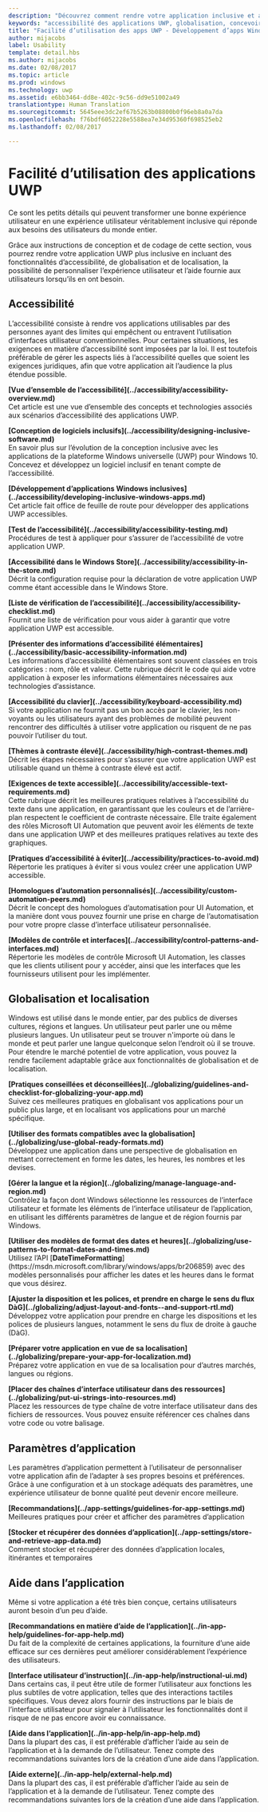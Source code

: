 ```yaml
---
description: "Découvrez comment rendre votre application inclusive et accessible aux personnes dans le monde entier."
keywords: "accessibilité des applications UWP, globalisation, concevoir des applications inclusives, exigences des applications d’accessibilité"
title: "Facilité d’utilisation des apps UWP - Développement d’apps Windows"
author: mijacobs
label: Usability
template: detail.hbs
ms.author: mijacobs
ms.date: 02/08/2017
ms.topic: article
ms.prod: windows
ms.technology: uwp
ms.assetid: e6bb3464-dd8e-402c-9c56-dd9e51002a49
translationtype: Human Translation
ms.sourcegitcommit: 5645eee3dc2ef67b5263b08800b0f96eb8a0a7da
ms.openlocfilehash: f76bdf6052228e5588ea7e34d95360f698525eb2
ms.lasthandoff: 02/08/2017

---
```

# <a name="usability-for-uwp-apps"></a>Facilité d’utilisation des applications UWP

<link rel="stylesheet" href="https://az835927.vo.msecnd.net/sites/uwp/Resources/css/custom.css">

Ce sont les petits détails qui peuvent transformer une bonne expérience utilisateur en une expérience utilisateur véritablement inclusive qui réponde aux besoins des utilisateurs du monde entier.

Grâce aux instructions de conception et de codage de cette section, vous pourrez rendre votre application UWP plus inclusive en incluant des fonctionnalités d’accessibilité, de globalisation et de localisation, la possibilité de personnaliser l’expérience utilisateur et l’aide fournie aux utilisateurs lorsqu’ils en ont besoin.


## <a name="accessiblity"></a>Accessibilité

L’accessibilité consiste à rendre vos applications utilisables par des personnes ayant des limites qui empêchent ou entravent l’utilisation d’interfaces utilisateur conventionnelles. Pour certaines situations, les exigences en matière d’accessibilité sont imposées par la loi. Il est toutefois préférable de gérer les aspects liés à l’accessibilité quelles que soient les exigences juridiques, afin que votre application ait l’audience la plus étendue possible.

<div class="side-by-side">
<div class="side-by-side-content">
  <div class="side-by-side-content-left">
<p><b>[Vue d’ensemble de l’accessibilité](../accessibility/accessibility-overview.md)</b> <br/> Cet article est une vue d’ensemble des concepts et technologies associés aux scénarios d’accessibilité des applications UWP.</p>
  </div>
  <div class="side-by-side-content-right">
<p><b>[Conception de logiciels inclusifs](../accessibility/designing-inclusive-software.md)</b><br/>En savoir plus sur l’évolution de la conception inclusive avec les applications de la plateforme Windows universelle (UWP) pour Windows 10.  Concevez et développez un logiciel inclusif en tenant compte de l’accessibilité.</p>
  </div>
</div>
</div>

<div class="side-by-side">
<div class="side-by-side-content">
  <div class="side-by-side-content-left">
<p><b>[Développement d’applications Windows inclusives](../accessibility/developing-inclusive-windows-apps.md)</b><br/> Cet article fait office de feuille de route pour développer des applications UWP accessibles.</p>
  </div>
  <div class="side-by-side-content-right">
<p><b>[Test de l’accessibilité](../accessibility/accessibility-testing.md) </b><br/>Procédures de test à appliquer pour s’assurer de l’accessibilité de votre application UWP.</p>
  </div>
</div>
</div>

<div class="side-by-side">
<div class="side-by-side-content">
  <div class="side-by-side-content-left">
<p><b>[Accessibilité dans le Windows Store](../accessibility/accessibility-in-the-store.md)</b><br/>Décrit la configuration requise pour la déclaration de votre application UWP comme étant accessible dans le Windows Store.</p>
  </div>
  <div class="side-by-side-content-right">
<p><b>[Liste de vérification de l’accessibilité](../accessibility/accessibility-checklist.md)</b><br/>Fournit une liste de vérification pour vous aider à garantir que votre application UWP est accessible.</p>
  </div>
</div>
</div>

<div class="side-by-side">
<div class="side-by-side-content">
  <div class="side-by-side-content-left">
<p><b>[Présenter des informations d’accessibilité élémentaires](../accessibility/basic-accessibility-information.md)</b><br/>Les informations d’accessibilité élémentaires sont souvent classées en trois catégories : nom, rôle et valeur. Cette rubrique décrit le code qui aide votre application à exposer les informations élémentaires nécessaires aux technologies d’assistance.</p>
  </div>
  <div class="side-by-side-content-right">
<p><b>[Accessibilité du clavier](../accessibility/keyboard-accessibility.md)</b><br/>Si votre application ne fournit pas un bon accès par le clavier, les non-voyants ou les utilisateurs ayant des problèmes de mobilité peuvent rencontrer des difficultés à utiliser votre application ou risquent de ne pas pouvoir l’utiliser du tout.</p>
  </div>
</div>
</div>

<div class="side-by-side">
<div class="side-by-side-content">
  <div class="side-by-side-content-left">
<p><b>[Thèmes à contraste élevé](../accessibility/high-contrast-themes.md)</b><br/>Décrit les étapes nécessaires pour s’assurer que votre application UWP est utilisable quand un thème à contraste élevé est actif. </p>
  </div>
  <div class="side-by-side-content-right">
<p><b>[Exigences de texte accessible](../accessibility/accessible-text-requirements.md)</b><br/>Cette rubrique décrit les meilleures pratiques relatives à l’accessibilité du texte dans une application, en garantissant que les couleurs et de l’arrière-plan respectent le coefficient de contraste nécessaire. Elle traite également des rôles Microsoft UI Automation que peuvent avoir les éléments de texte dans une application UWP et des meilleures pratiques relatives au texte des graphiques.</p>
  </div>
</div>
</div>

<div class="side-by-side">
<div class="side-by-side-content">
  <div class="side-by-side-content-left">
<p><b>[Pratiques d’accessibilité à éviter](../accessibility/practices-to-avoid.md)</b><br/>Répertorie les pratiques à éviter si vous voulez créer une application UWP accessible.</p>
  </div>
  <div class="side-by-side-content-right">
<p><b>[Homologues d’automation personnalisés](../accessibility/custom-automation-peers.md)</b><br/>Décrit le concept des homologues d’automatisation pour UI Automation, et la manière dont vous pouvez fournir une prise en charge de l’automatisation pour votre propre classe d’interface utilisateur personnalisée.</p>
  </div>
</div>
</div>

<div class="side-by-side">
<div class="side-by-side-content">
  <div class="side-by-side-content-left">
<p><b>[Modèles de contrôle et interfaces](../accessibility/control-patterns-and-interfaces.md)</b><br/>Répertorie les modèles de contrôle Microsoft UI Automation, les classes que les clients utilisent pour y accéder, ainsi que les interfaces que les fournisseurs utilisent pour les implémenter.</p>
  </div>
  <div class="side-by-side-content-right">
<p><b></b>   
</p>
  </div>
</div>
</div>



## <a name="globalization-and-localization"></a>Globalisation et localisation

Windows est utilisé dans le monde entier, par des publics de diverses cultures, régions et langues. Un utilisateur peut parler une ou même plusieurs langues. Un utilisateur peut se trouver n'importe où dans le monde et peut parler une langue quelconque selon l’endroit où il se trouve. Pour étendre le marché potentiel de votre application, vous pouvez la rendre facilement adaptable grâce aux fonctionnalités de globalisation et de localisation.

<div class="side-by-side">
<div class="side-by-side-content">
  <div class="side-by-side-content-left">
<p><b>[Pratiques conseillées et déconseillées](../globalizing/guidelines-and-checklist-for-globalizing-your-app.md)</b><br/>Suivez ces meilleures pratiques en globalisant vos applications pour un public plus large, et en localisant vos applications pour un marché spécifique.</p>
  </div>
  <div class="side-by-side-content-right">
<p><b>[Utiliser des formats compatibles avec la globalisation](../globalizing/use-global-ready-formats.md)</b><br/>Développez une application dans une perspective de globalisation en mettant correctement en forme les dates, les heures, les nombres et les devises.</p>
  </div>
</div>
</div>

<div class="side-by-side">
<div class="side-by-side-content">
  <div class="side-by-side-content-left">
<p><b>[Gérer la langue et la région](../globalizing/manage-language-and-region.md)</b><br/>Contrôlez la façon dont Windows sélectionne les ressources de l’interface utilisateur et formate les éléments de l’interface utilisateur de l’application, en utilisant les différents paramètres de langue et de région fournis par Windows.</p>
  </div>
  <div class="side-by-side-content-right">
<p><b>[Utiliser des modèles de format des dates et heures](../globalizing/use-patterns-to-format-dates-and-times.md)</b><br/>Utilisez l’API [<strong>DateTimeFormatting</strong>](https://msdn.microsoft.com/library/windows/apps/br206859) avec des modèles personnalisés pour afficher les dates et les heures dans le format que vous désirez.</p>
  </div>
</div>
</div>

<div class="side-by-side">
<div class="side-by-side-content">
  <div class="side-by-side-content-left">
<p><b>[Ajuster la disposition et les polices, et prendre en charge le sens du flux DàG](../globalizing/adjust-layout-and-fonts--and-support-rtl.md)</b><br/>Développez votre application pour prendre en charge les dispositions et les polices de plusieurs langues, notamment le sens du flux de droite à gauche (DàG).</p>
  </div>
  <div class="side-by-side-content-right">
<p><b>[Préparer votre application en vue de sa localisation](../globalizing/prepare-your-app-for-localization.md)</b><br/>Préparez votre application en vue de sa localisation pour d’autres marchés, langues ou régions.</p>
  </div>
</div>
</div>

<div class="side-by-side">
<div class="side-by-side-content">
  <div class="side-by-side-content-left">
<p><b>[Placer des chaînes d’interface utilisateur dans des ressources](../globalizing/put-ui-strings-into-resources.md)</b><br/>Placez les ressources de type chaîne de votre interface utilisateur dans des fichiers de ressources. Vous pouvez ensuite référencer ces chaînes dans votre code ou votre balisage.</p>
  </div>
  <div class="side-by-side-content-right">
<b></b>   
<p></p>
  </div>
</div>
</div>


## <a name="app-settings"></a>Paramètres d’application

Les paramètres d’application permettent à l’utilisateur de personnaliser votre application afin de l’adapter à ses propres besoins et préférences. Grâce à une configuration et à un stockage adéquats des paramètres, une expérience utilisateur de bonne qualité peut devenir encore meilleure.

<div class="side-by-side">
<div class="side-by-side-content">
  <div class="side-by-side-content-left">
<p><b>[Recommandations](../app-settings/guidelines-for-app-settings.md)</b><br/>Meilleures pratiques pour créer et afficher des paramètres d’application</p>
  </div>
  <div class="side-by-side-content-right">
<p><b>[Stocker et récupérer des données d’application](../app-settings/store-and-retrieve-app-data.md)</b><br/>Comment stocker et récupérer des données d’application locales, itinérantes et temporaires</p>
  </div>
</div>
</div>

## <a name="in-app-help"></a>Aide dans l’application
Même si votre application a été très bien conçue, certains utilisateurs auront besoin d’un peu d’aide.

<div class="side-by-side">
<div class="side-by-side-content">
  <div class="side-by-side-content-left">
<p><b>[Recommandations en matière d’aide de l’application](../in-app-help/guidelines-for-app-help.md)</b><br/>Du fait de la complexité de certaines applications, la fourniture d’une aide efficace sur ces dernières peut améliorer considérablement l’expérience des utilisateurs.
</p>
  </div>
  <div class="side-by-side-content-right">
<p><b>[Interface utilisateur d’instruction](../in-app-help/instructional-ui.md)</b><br/>Dans certains cas, il peut être utile de former l’utilisateur aux fonctions les plus subtiles de votre application, telles que des interactions tactiles spécifiques. Vous devez alors fournir des instructions par le biais de l’interface utilisateur pour signaler à l’utilisateur les fonctionnalités dont il risque de ne pas encore avoir eu connaissance.</p>
  </div>
</div>
</div>

<div class="side-by-side">
<div class="side-by-side-content">
  <div class="side-by-side-content-left">
<p><b>[Aide dans l’application](../in-app-help/in-app-help.md)</b><br/>Dans la plupart des cas, il est préférable d’afficher l’aide au sein de l’application et à la demande de l’utilisateur. Tenez compte des recommandations suivantes lors de la création d’une aide dans l’application.</p>
  </div>
  <div class="side-by-side-content-right">
<p><b>[Aide externe](../in-app-help/external-help.md)</b><br/>Dans la plupart des cas, il est préférable d’afficher l’aide au sein de l’application et à la demande de l’utilisateur. Tenez compte des recommandations suivantes lors de la création d’une aide dans l’application.</p>
  </div>
</div>
</div>


